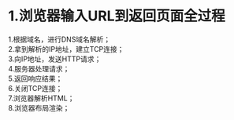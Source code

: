 # 1.浏览器输入URL到返回页面全过程
1.根据域名，进行DNS域名解析；\
2.拿到解析的IP地址，建立TCP连接；\
3.向IP地址，发送HTTP请求；\
4.服务器处理请求；\
5.返回响应结果；\
6.关闭TCP连接；\
7.浏览器解析HTML；\
8.浏览器布局渲染；